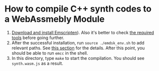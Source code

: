 # How to compile C++ synth codes to a WebAssmebly Module

1. [Download and install Emscripten](https://emscripten.org/docs/getting_started/downloads.html)). Also it's
  better to check
  [the required tools](https://emscripten.org/docs/building_from_source/toolchain_what_is_needed.html#test-which-tools-are-installed)
  before going further.
1. After the successful installation, run `source ./emdsk_env.sh` to add relevant paths. See
  [this section](https://emscripten.org/docs/getting_started/downloads.html#updating-the-sdk) for the details. After
  this point, you should be able to run `emcc` in the shell.
1. In this directory, type `make` to start the compilation. You should see `synth.wasm.js` as a result.

